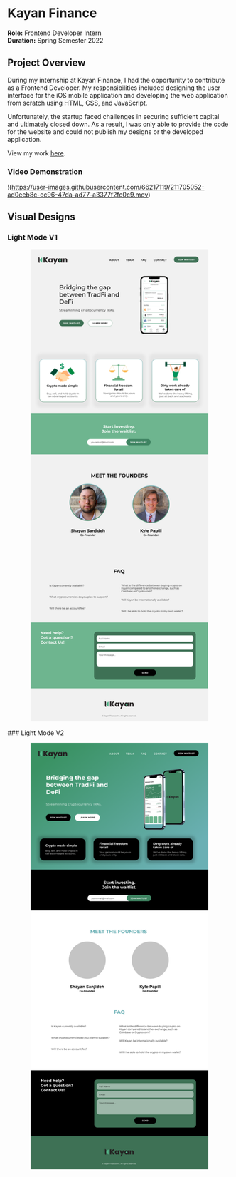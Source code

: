# Kayan Finance

**Role:** Frontend Developer Intern  
**Duration:** Spring Semester 2022

## Project Overview

During my internship at Kayan Finance, I had the opportunity to contribute as a Frontend Developer. My responsibilities included designing the user interface for the iOS mobile application and developing the web application from scratch using HTML, CSS, and JavaScript.

Unfortunately, the startup faced challenges in securing sufficient capital and ultimately closed down. As a result, I was only able to provide the code for the website and could not publish my designs or the developed application.

View my work [here](https://www.figma.com/file/g5GFbJBvmvUgYkgGnJZUF8/Kayan-Finance-Landing-Page).

### Video Demonstration
!(https://user-images.githubusercontent.com/66217119/211705052-ad0eeb8c-ec96-47da-ad77-a3377f2fc0c9.mov)

## Visual Designs
### Light Mode V1
<p align="center"> 
  <img width="400" height="auto" src="LightModeV1.png" alt="Light Mode V1">
</p>
### Light Mode V2
<p align="center"> 
  <img width="400" height="auto" src="LightModeV2.png" alt="Light Mode V2">
</p>
